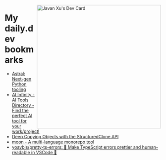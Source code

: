 
<a href="https://app.daily.dev/JavanXU"><img align="right" src="https://api.daily.dev/devcards/e45a150971844cd6959a94bb94e861ea.png?r=quw" width="400" alt="Javan Xu's Dev Card"/></a>

# My daily.dev bookmarks
<!-- daily.dev BOOKMARKS:START -->
- [Astral: Next-gen Python tooling](https://app.daily.dev/posts/EcOh1mbhM?utm_source=rss&utm_medium=bookmarks&utm_campaign=6ueXw3FRNQzpNtewCDbI6)
- [AI Infinity - AI Tools Directory - Find the perfect AI tool for your work/project!](https://app.daily.dev/posts/00hJ3nzOP?utm_source=rss&utm_medium=bookmarks&utm_campaign=6ueXw3FRNQzpNtewCDbI6)
- [Deep Copying Objects with the StructuredClone API](https://app.daily.dev/posts/wzQAZnpmg?utm_source=rss&utm_medium=bookmarks&utm_campaign=6ueXw3FRNQzpNtewCDbI6)
- [moon - A multi-language monorepo tool](https://app.daily.dev/posts/hmXow4JcV?utm_source=rss&utm_medium=bookmarks&utm_campaign=6ueXw3FRNQzpNtewCDbI6)
- [yoavbls/pretty-ts-errors: 🔵 Make TypeScript errors prettier and human-readable in VSCode 🎀](https://app.daily.dev/posts/sYw1arzwn?utm_source=rss&utm_medium=bookmarks&utm_campaign=6ueXw3FRNQzpNtewCDbI6)
<!-- daily.dev BOOKMARKS:END -->
